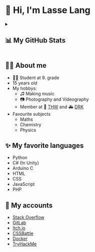 # 👋 Hi, I'm Lasse Lang

<details>
<summary>

## 📊 My GitHub Stats

</summary>
<img align="left" width=48% alt="My GitHub Stats" src="https://github-readme-stats.vercel.app/api?username=Lasse-Tom-Lang&show_icons=true&hide-border=true&theme=radical" />
<img width=48% src="https://github-readme-stats.vercel.app/api/top-langs/?username=lasse-tom-lang&theme=radical&layout=compact&langs_count=4" />
<img width=48% src="http://github-readme-streak-stats.herokuapp.com?user=Lasse-Tom-Lang&theme=radical" />
</details>

## 🙍‍♂️ About me
* 👨‍🎓 Student at 9. grade
* 15 years old
* My hobbys:
  * ♫ Making music
  * 📷 Photography and Videography
  * Member at 🚨 [THW](https://www.thw.de/DE/Startseite/startseite_node.html) and 🚑 [DRK](https://www.drk.de)
* Favourite subjects
  * Maths 
  * Chemistry 
  * Physics
## ✨ My favorite languages
* Python
* C# (In Unity)
* Arduino C
* HTML
* CSS
* JavaScript
* PHP
## 👤 My accounts
* [Stack Overflow](https://stackoverflow.com/users/18135352/lasse-lang?tab=profile)
* [GitLab](https://gitlab.com/Lasse-Tom-Lang)
* [Itch.io](https://lassetfl.itch.io)
* [CSSBattle](https://cssbattle.dev/player/lasselang)
* [Docker](https://hub.docker.com/u/lassetfl)
* [TryHackMe](https://tryhackme.com/p/LassseTFL)
